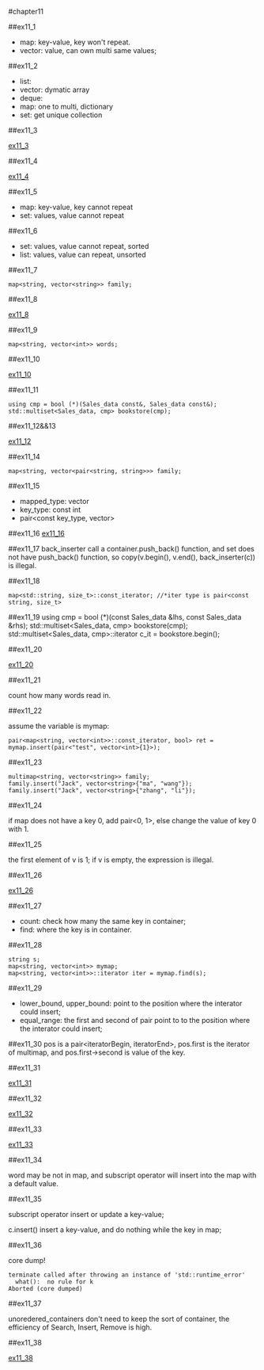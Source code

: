 #chapter11

##ex11_1

* map: key-value, key won't repeat.
* vector: value, can own multi same values;

##ex11_2

* list: 
* vector: dymatic array
* deque: 
* map: one to multi, dictionary
* set: get unique collection


##ex11_3

[ex11_3](https://github.com/suisuihan/cpp-primer/blob/master/chapter10/ex11_3.cpp)


##ex11_4

[ex11_4](https://github.com/suisuihan/cpp-primer/blob/master/chapter10/ex11_4.cpp)

##ex11_5
* map: key-value, key cannot repeat
* set: values, value cannot repeat

##ex11_6

* set:  values, value cannot repeat, sorted
* list: values, value can repeat, unsorted

##ex11_7

```
map<string, vector<string>> family;
```

##ex11_8

[ex11_8](https://github.com/suisuihan/cpp-primer/blob/master/chapter10/ex11_8.cpp)

##ex11_9

~~~
map<string, vector<int>> words;
~~~

##ex11_10

[ex11_10](https://github.com/suisuihan/cpp-primer/blob/master/chapter10/ex11_10.cpp)

##ex11_11
```
using cmp = bool (*)(Sales_data const&, Sales_data const&);
std::multiset<Sales_data, cmp> bookstore(cmp);
```

##ex11_12&&13

[ex11_12](https://github.com/suisuihan/cpp-primer/blob/master/chapter10/ex11_12.cpp)


##ex11_14
```
map<string, vector<pair<string, string>>> family;
```

##ex11_15
* mapped_type:  vector<int>
* key_type: const int
* pair<const key_type, vector<int>>


##ex11_16
[ex11_16](https://github.com/suisuihan/cpp-primer/blob/master/chapter10/ex11_16.cpp)

##ex11_17
back_inserter call a container.push_back() function, and set does not have push_back() function, so 
copy(v.begin(), v.end(), back_inserter(c)) is illegal.

##ex11_18

```
map<std::string, size_t>::const_iterator; //*iter type is pair<const string, size_t>
```

##ex11_19
using cmp = bool (*)(const Sales_data &lhs, const Sales_data &rhs);
std::multiset<Sales_data, cmp> bookstore(cmp);
std::multiset<Sales_data, cmp>::iterator c_it = bookstore.begin();


##ex11_20

[ex11_20](https://github.com/suisuihan/cpp-primer/blob/master/chapter10/ex11_20.cpp)


##ex11_21

count how many words read in.

##ex11_22

assume the variable is mymap:
```
pair<map<string, vector<int>>::const_iterator, bool> ret = mymap.insert(pair<"test", vector<int>{1}>);
```

##ex11_23
~~~
multimap<string, vector<string>> family;
family.insert("Jack", vector<string>{"ma", "wang"});
family.insert("Jack", vector<string>{"zhang", "li"});
~~~ 

##ex11_24

if map does not have a key 0, add pair<0, 1>, else change the value of key 0 with 1.

##ex11_25

the first element of v is 1; if v is empty, the expression is illegal.

##ex11_26

[ex11_26](https://github.com/suisuihan/cpp-primer/blob/master/chapter10/ex11_26.cpp)

##ex11_27

* count: check how many the same key in container;
* find: where the key is in container.

##ex11_28

~~~
string s;
map<string, vector<int>> mymap;
map<string, vector<int>>::iterator iter = mymap.find(s);
~~~

##ex11_29
* lower_bound, upper_bound: point to the position where the interator could insert;
* equal_range: the first and second of pair point to to the position where the interator could insert;

##ex11_30
pos is a pair<iteratorBegin, iteratorEnd>, pos.first is the iterator of multimap, and pos.first->second is value of the key.


##ex11_31

[ex11_31](https://github.com/suisuihan/cpp-primer/blob/master/chapter10/ex11_31.cpp)


##ex11_32

[ex11_32](https://github.com/suisuihan/cpp-primer/blob/master/chapter10/ex11_32.cpp)


##ex11_33

[ex11_33](https://github.com/suisuihan/cpp-primer/blob/master/chapter10/ex11_33.cpp)

##ex11_34

word may be not in map, and subscript operator will insert into the map with a default value.

##ex11_35

subscript operator insert or update a key-value;

c.insert() insert a key-value, and do nothing while the key in map;

##ex11_36

core dump!
```
terminate called after throwing an instance of 'std::runtime_error'
  what():  no rule for k
Aborted (core dumped)
```

##ex11_37

unoredered_containers don't need to keep the sort of container, the efficiency of Search, Insert, Remove is high.


##ex11_38

[ex11_38](https://github.com/suisuihan/cpp-primer/blob/master/chapter10/ex11_38.cpp)





































































































